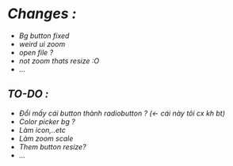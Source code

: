 # ***Changes :***

- *Bg button fixed*
- *weird ui zoom*
- *open file ?*
- *not zoom thats resize :O*
- *...*


## ***TO-DO :***

- *Đổi mấy cái button thành radiobutton ? (<- cái này tôi cx kh bt)*
- *Color picker bg ?*
- *Làm icon,..etc*
- *Làm zoom scale*
- *Them button resize?*
- *...*